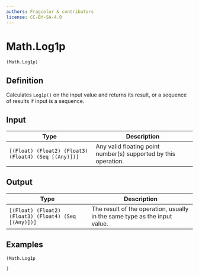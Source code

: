 ```yaml
---
authors: Fragcolor & contributors
license: CC-BY-SA-4.0
---
```



# Math.Log1p

```clojure
(Math.Log1p)
```


## Definition

Calculates `Log1p()` on the input value and returns its result, or a sequence of results if input is a sequence.


## Input

| Type | Description |
|------|-------------|
| `[(Float) (Float2) (Float3) (Float4) (Seq [(Any)])]` | Any valid floating point number(s) supported by this operation. |


## Output

| Type | Description |
|------|-------------|
| `[(Float) (Float2) (Float3) (Float4) (Seq [(Any)])]` | The result of the operation, usually in the same type as the input value. |


## Examples

```clojure
(Math.Log1p

)
```
